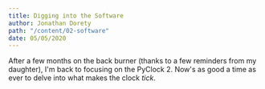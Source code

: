 ```yaml
---
title: Digging into the Software
author: Jonathan Dorety
path: "/content/02-software"
date: 05/05/2020
---
```


After a few months on the back burner (thanks to a few reminders from my daughter), I'm back to focusing on the PyClock 2. Now's as good a time as ever to delve into what makes the clock *tick*.

